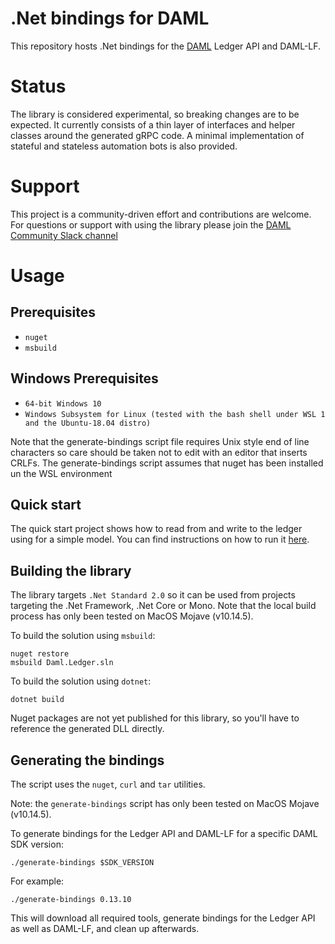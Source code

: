 ﻿# .Net bindings for DAML

This repository hosts .Net bindings for the [DAML](https://www.daml.com) Ledger API and DAML-LF.

# Status

The library is considered experimental, so breaking changes are to be expected. It currently consists of a thin layer of interfaces and helper classes around the generated gRPC code. A minimal implementation of stateful and stateless automation bots is also provided.

# Support

This project is a community-driven effort and contributions are welcome. For questions or support with using the library please join the [DAML Community Slack channel](https://damldriven.slack.com/)

# Usage

## Prerequisites

- `nuget`
- `msbuild`

## Windows Prerequisites

- `64-bit Windows 10`
- `Windows Subsystem for Linux (tested with the bash shell under WSL 1 and the Ubuntu-18.04 distro)`

Note that the generate-bindings script file requires Unix style end of line characters so care should be taken not to edit with an editor
that inserts CRLFs. The generate-bindings script assumes that nuget has been installed un the WSL environment

## Quick start

The quick start project shows how to read from and write to the ledger using for a simple model. You can find instructions on how to run it [here](src/Daml.Ledger.QuickStart/).

## Building the library

The library targets `.Net Standard 2.0` so it can be used from projects targeting the .Net Framework, .Net Core or Mono.  Note that the local build process has only been tested on MacOS Mojave (v10.14.5).

To build the solution using `msbuild`:
```
nuget restore
msbuild Daml.Ledger.sln
```

To build the solution using `dotnet`:
```
dotnet build
```

Nuget packages are not yet published for this library, so you'll have to reference the generated DLL directly.

## Generating the bindings 

The script uses the `nuget`, `curl` and `tar` utilities.

Note: the `generate-bindings` script has only been tested on MacOS Mojave (v10.14.5). 

To generate bindings for the Ledger API and DAML-LF for a specific DAML SDK version:
```
./generate-bindings $SDK_VERSION
```

For example:
```
./generate-bindings 0.13.10
```

This will download all required tools, generate bindings for the Ledger API as well as DAML-LF, and clean up afterwards.
